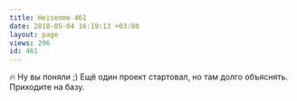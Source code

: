 ```yaml
---
title: Heisenme 461
date: 2018-05-04 16:19:13 +03:00
layout: page
views: 296
id: 461
---
```


🔥 Ну вы поняли ;) Ещё один проект стартовал, но там долго объяснять. Приходите на базу.


